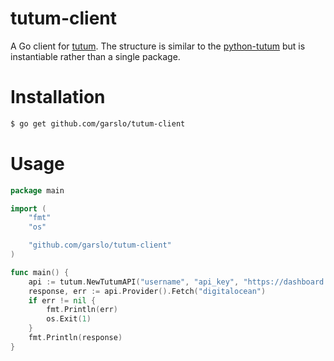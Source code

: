 # tutum-client

A Go client for [tutum](https://www.tutum.co/). The structure is
similar to the
[python-tutum](https://github.com/tutumcloud/python-tutum/) but is
instantiable rather than a single package.

# Installation

```sh
$ go get github.com/garslo/tutum-client
```

# Usage

```go
package main

import (
	"fmt"
	"os"

	"github.com/garslo/tutum-client"
)

func main() {
	api := tutum.NewTutumAPI("username", "api_key", "https://dashboard.tutum.co/api/v1")
	response, err := api.Provider().Fetch("digitalocean")
	if err != nil {
		fmt.Println(err)
		os.Exit(1)
	}
	fmt.Println(response)
}
```
